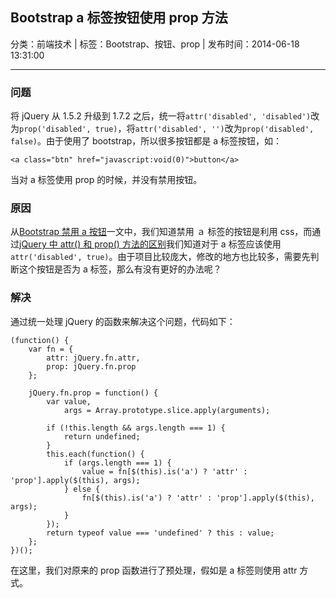## Bootstrap a 标签按钮使用 prop 方法

分类：前端技术 | 标签：Bootstrap、按钮、prop | 发布时间：2014-06-18 13:31:00

___

### 问题

将 jQuery 从 1.5.2 升级到 1.7.2 之后，统一将```attr('disabled', 'disabled')```改为```prop('disabled', true)```，将```attr('disabled', '')```改为```prop('disabled', false)```。由于使用了 bootstrap，所以很多按钮都是 a 标签按钮，如：

```
<a class="btn" href="javascript:void(0)">button</a>
```

当对 a 标签使用 prop 的时候，并没有禁用按钮。

### 原因

从[Bootstrap 禁用 a 按钮](http://wenzhixin.net.cn/2013/08/12/disable_link)一文中，我们知道禁用 ａ 标签的按钮是利用 css，而通过[jQuery 中 attr() 和 prop() 方法的区别](http://wenzhixin.net.cn/2013/05/24/jquery_attr_prop)我们知道对于 a 标签应该使用```attr('disabled', true)```。由于项目比较庞大，修改的地方也比较多，需要先判断这个按钮是否为 a 标签，那么有没有更好的办法呢？

### 解决

通过统一处理 jQuery 的函数来解决这个问题，代码如下：

```
(function() {
    var fn = {
        attr: jQuery.fn.attr,
        prop: jQuery.fn.prop
    };

    jQuery.fn.prop = function() {
        var value,
            args = Array.prototype.slice.apply(arguments);

        if (!this.length && args.length === 1) {
            return undefined;
        }
        this.each(function() {
            if (args.length === 1) {
                value = fn[$(this).is('a') ? 'attr' : 'prop'].apply($(this), args);
            } else {
                fn[$(this).is('a') ? 'attr' : 'prop'].apply($(this), args);
            }
        });
        return typeof value === 'undefined' ? this : value;
    };
})();
```

在这里，我们对原来的 prop 函数进行了预处理，假如是 a 标签则使用 attr 方式。

